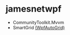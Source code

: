 # jamesnetwpf

- CommunityToolkit.Mvvm
- SmartGrid [(WpfAutoGrid)](https://github.com/carbonrobot/wpf-autogrid)

